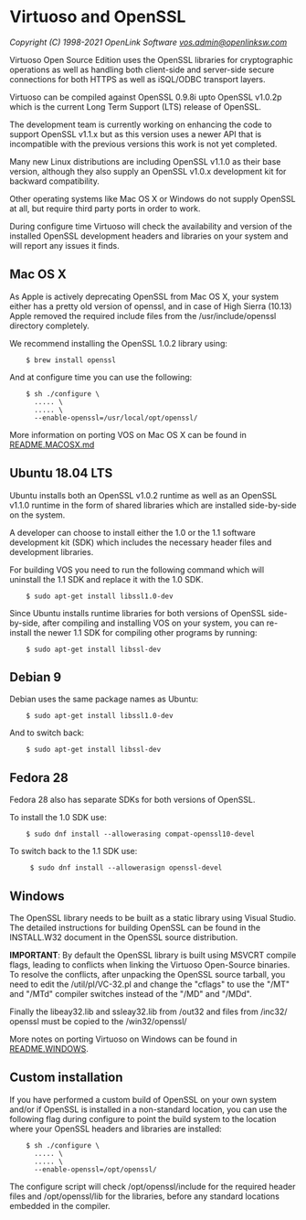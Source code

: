Virtuoso and OpenSSL
====================

*Copyright (C) 1998-2021 OpenLink Software <vos.admin@openlinksw.com>*

Virtuoso Open Source Edition uses the OpenSSL libraries for cryptographic operations as well as
handling both client-side and server-side secure connections for both HTTPS as well as iSQL/ODBC
transport layers.

Virtuoso can be compiled against OpenSSL 0.9.8i upto OpenSSL v1.0.2p which is the current
Long Term Support (LTS) release of OpenSSL.

The development team is currently working on enhancing the code to support OpenSSL v1.1.x but as
this version uses a newer API that is incompatible with the previous versions this work is not yet
completed.

Many new Linux distributions are including OpenSSL v1.1.0 as their base version, although they
also supply an OpenSSL v1.0.x development kit for backward compatibility.

Other operating systems like Mac OS X or Windows do not supply OpenSSL at all, but require third
party ports in order to work.

During configure time Virtuoso will check the availability and version of the installed OpenSSL
development headers and libraries on your system and will report any issues it finds.

Mac OS X
--------
As Apple is actively deprecating OpenSSL from Mac OS X, your system either has a pretty old version
of openssl, and in case of High Sierra (10.13) Apple removed the required include files from the
/usr/include/openssl directory completely.

We recommend installing the OpenSSL 1.0.2 library using:
```
    $ brew install openssl
```

And at configure time you can use the following:
```
    $ sh ./configure \
      ..... \
      ..... \
      --enable-openssl=/usr/local/opt/openssl/
```

More information on porting VOS on Mac OS X can be found in [README.MACOSX.md](README.MACOSX.md)


Ubuntu 18.04 LTS
----------------
Ubuntu installs both an OpenSSL v1.0.2 runtime as well as an OpenSSL v1.1.0 runtime in the form
of shared libraries which are installed side-by-side on the system.

A developer can choose to install either the 1.0 or the 1.1 software development kit (SDK) which
includes the necessary header files and development libraries.

For building VOS you need to run the following command which will uninstall the 1.1 SDK and
replace it with the 1.0 SDK.
```
    $ sudo apt-get install libssl1.0-dev
```

Since Ubuntu installs runtime libraries for both versions of OpenSSL side-by-side, after compiling
and installing VOS on your system, you can re-install the newer 1.1 SDK for compiling other programs
by running:
```
    $ sudo apt-get install libssl-dev
```


Debian 9
--------
Debian uses the same package names as Ubuntu:
```
    $ sudo apt-get install libssl1.0-dev
```

And to switch back:
```
    $ sudo apt-get install libssl-dev
```

Fedora 28
---------
Fedora 28 also has separate SDKs for both versions of OpenSSL.

To install the 1.0 SDK use:
```
    $ sudo dnf install --allowerasing compat-openssl10-devel
```

To switch back to the 1.1 SDK use:
```
     $ sudo dnf install --allowerasign openssl-devel
```


Windows
-------
The OpenSSL library needs to be built as a static library using Visual Studio.
The detailed instructions for building OpenSSL can be found in the INSTALL.W32
document in the OpenSSL source distribution.

**IMPORTANT**: By default the OpenSSL library is built using MSVCRT compile flags,
leading to conflicts when linking the Virtuoso Open-Source binaries. To resolve
the conflicts, after unpacking the OpenSSL source tarball, you need to edit the
/util/pl/VC-32.pl and change the "cflags" to use the "/MT" and "/MTd" compiler
switches instead of the "/MD" and "/MDd".

Finally the libeay32.lib and ssleay32.lib from /out32 and files from /inc32/
openssl must be copied to the <Virtuoso Open Source dir>/win32/openssl/

More notes on porting Virtuoso on Windows can be found in [README.WINDOWS](README.WINDOWS).


Custom installation
-------------------
If you have performed a custom build of OpenSSL on your own system and/or if OpenSSL is installed
in a non-standard location, you can use the following flag during configure to point the build
system to the location where your OpenSSL headers and libraries are installed:
```
    $ sh ./configure \
      ..... \
      ..... \
      --enable-openssl=/opt/openssl/
```

The configure script will check /opt/openssl/include for the required header files and
/opt/openssl/lib for the libraries, before any standard locations embedded in the compiler.
